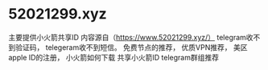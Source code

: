 # 52021299.xyz
主要提供小火箭共享ID 内容源自（https://www.52021299.xyz/）
telegram收不到验证码，
telegeram收不到短信。
免费节点的推荐，
优质VPN推荐，
美区apple ID的注册，
小火箭如何下载
共享小火箭ID
telegram群组推荐
